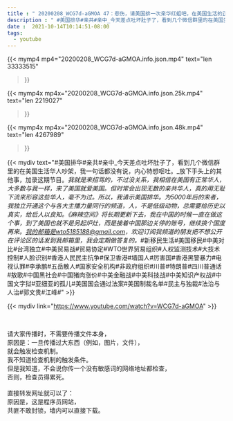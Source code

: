 ```yaml
---
title : " 20200208_WCG7d-aGMOA 47：悲伤，请美国排一次亲华红蛆吧，在美国生活的正常华人都受不了那些亲共亲中的草包移民了。他们真的太恶心了。 "
description : " #美国排华#亲共#亲中_今天差点吐坏肚子了，看到几个微信群里的在美国生活华人吵架，我一句话都没有说，内心特想呕吐。_放下手头上的其他事，加录这期节目。_我就是来招骂的，不过没关系，我相信在美国有正常华人，大多数与我一样，来了美国就爱美国。但时常会出现无数的亲共华人，真的用无耻下流来形容这些华人，毫不为过。_所以，我请示美国排华。_为5000年后的来者，我独立开通这个与各大主播力量同行的频道，人，不是低级动物，总需要给历史以真实，给后人以良知。《麻辣空间》将长期更新下去，我在中国的时候一直在做这个事，到了美国也就不是另起炉灶，而是接着中国那边关停的账号，继续换个国度再来。我的邮箱是wto5185188@gmail.com，欢迎订阅我频道的朋友把不想公开在评论区的话发到我邮箱里，我会定期做答复的。___#新移民生活#美国移民#中美对比#台湾独立#中美贸易战#贸易协定#WTO世界贸易组织#人权监测技术#大技术控制#人脸识别#香港人民民主抗争#保卫香港#墙国人#厉害国#香港黑警暴力#电视认罪#李承鹏#五岳散人#国家安全机构#非政府组织#川普#特朗普#四川普通话#敖歌#中国黑社会#中国猪肉涨价#中美金融战#中美科技战#中美知识产权战#中国文字狱#亚细亚的孤儿#美国国会通过法案#美国制裁名单#民主与独裁#法治与人治#郭文贵#江峰# "
date :  2021-10-14T10:14:51-08:00
tags:
  - youtube
---
```


{{< mymp4 mp4="20200208_WCG7d-aGMOA.info.json.mp4" 
text="len 33333515"
>}}

{{< mymp4x  mp4x="20200208_WCG7d-aGMOA.info.json.25k.mp4"
text="len 2219027"
>}}

{{< mymp4x  mp4x="20200208_WCG7d-aGMOA.info.json.48k.mp4"
text="len 4267989"
>}}


{{< mydiv text="#美国排华#亲共#亲中_今天差点吐坏肚子了，看到几个微信群里的在美国生活华人吵架，我一句话都没有说，内心特想呕吐。_放下手头上的其他事，加录这期节目。_我就是来招骂的，不过没关系，我相信在美国有正常华人，大多数与我一样，来了美国就爱美国。但时常会出现无数的亲共华人，真的用无耻下流来形容这些华人，毫不为过。_所以，我请示美国排华。_为5000年后的来者，我独立开通这个与各大主播力量同行的频道，人，不是低级动物，总需要给历史以真实，给后人以良知。《麻辣空间》将长期更新下去，我在中国的时候一直在做这个事，到了美国也就不是另起炉灶，而是接着中国那边关停的账号，继续换个国度再来。我的邮箱是wto5185188@gmail.com，欢迎订阅我频道的朋友把不想公开在评论区的话发到我邮箱里，我会定期做答复的。___#新移民生活#美国移民#中美对比#台湾独立#中美贸易战#贸易协定#WTO世界贸易组织#人权监测技术#大技术控制#人脸识别#香港人民民主抗争#保卫香港#墙国人#厉害国#香港黑警暴力#电视认罪#李承鹏#五岳散人#国家安全机构#非政府组织#川普#特朗普#四川普通话#敖歌#中国黑社会#中国猪肉涨价#中美金融战#中美科技战#中美知识产权战#中国文字狱#亚细亚的孤儿#美国国会通过法案#美国制裁名单#民主与独裁#法治与人治#郭文贵#江峰#" >}}
<br>

{{< mydiv link="https://www.youtube.com/watch?v=WCG7d-aGMOA" >}}


<br>

请大家传播时，不需要传播文件本身，<br>
原因是：一旦传播过大东西（例如，图片，文件），<br>
就会触发检查机制。<br>
我不知道检查机制的触发条件。<br>
但是我知道，不会说你传一个没有敏感词的网络地址都检查，<br>
否则，检查员得累死。<br><br>
直接转发网址就可以了：<br>
原因是，这是程序员网站，<br>
共匪不敢封锁，墙内可以直接下载。



